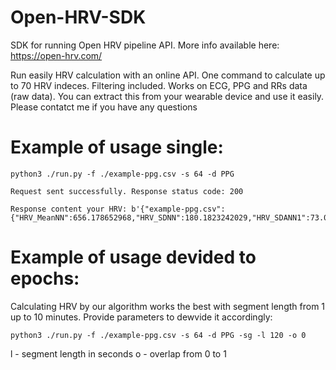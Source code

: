 # Open-HRV-SDK
SDK for running Open HRV pipeline API. More info available here: https://open-hrv.com/

Run easily HRV calculation with an online API. One command to calculate up to 70 HRV indeces. Filtering included. Works on ECG, PPG and RRs data (raw data). You can extract this from your wearable device and use it easily. Please contatct me if you have any questions


# Example of usage single:
`python3 ./run.py -f ./example-ppg.csv -s 64 -d PPG`

`Request sent successfully. Response status code: 200`

```
Response content your HRV: b'{"example-ppg.csv":{"HRV_MeanNN":656.178652968,"HRV_SDNN":180.1823242029,"HRV_SDANN1":73.0594521936,"HRV_SDNNI1":168.8821842367,"HRV_SDANN2":null,"HRV_SDNNI2":null,"HRV_SDANN5":null,"HRV_SDNNI5":null,"HRV_RMSSD":156.6231956244,"HRV_SDSD":156.8025062997,"HRV_CVNN":0.2745933952,"HRV_CVSD":0.2386898673,"HRV_MedianNN":593.75,"HRV_MadNN":127.4109375,"HRV_MCVNN":0.2145868421,"HRV_IQRNN":230.46875,"HRV_Prc20NN":515.625,"HRV_Prc80NN":812.5,"HRV_pNN50":43.6073059361,"HRV_pNN20":56.8493150685,"HRV_MinNN":390.625,"HRV_MaxNN":1421.875,"HRV_HTI":9.5217391304,"HRV_TINN":140.625,"HRV_ULF":null,"HRV_VLF":0.0088463246,"HRV_LF":0.0260194444,"HRV_HF":0.027656986,"HRV_VHF":0.0024426922,"HRV_LFHF":0.9407910294,"HRV_LFn":0.4005120486,"HRV_HFn":0.4257183966,"HRV_LnHF":-3.5878769239,"HRV_SD1":110.8761155115,"HRV_SD2":229.7182872413,"HRV_SD1SD2":0.4826612493,"HRV_S":80017.2173621069,"HRV_CSI":2.0718464584,"HRV_CVI":5.6101535545,"HRV_CSI_Modified":1903.7640793818,"HRV_PIP":0.7146118721,"HRV_IALS":0.7233333333,"HRV_PSS":0.8986175115,"HRV_PAS":0.3260869565,"HRV_GI":50.1309390198,"HRV_SI":50.0348187499,"HRV_AI":50.2693240302,"HRV_PI":50.3333333333,"HRV_C1d":0.5278644469,"HRV_C1a":0.4721355531,"HRV_SD1d":80.5563467839,"HRV_SD1a":76.1854275905,"HRV_C2d":0.494011967,"HRV_C2a":0.505988033,"HRV_SD2d":161.4597606229,"HRV_SD2a":163.4051320879,"HRV_Cd":0.5004082343,"HRV_Ca":0.4995917657,"HRV_SDNNd":127.5903195928,"HRV_SDNNa":127.4861886045,"HRV_DFA_alpha1":1.0574809869,"HRV_MFDFA_alpha1_Width":1.2246957015,"HRV_MFDFA_alpha1_Peak":1.5515143009,"HRV_MFDFA_alpha1_Mean":1.3365925394,"HRV_MFDFA_alpha1_Max":0.867253373,"HRV_MFDFA_alpha1_Delta":0.647927785,"HRV_MFDFA_alpha1_Asymmetry":-0.6754899288,"HRV_MFDFA_alpha1_Fluctuation":0.0034665083,"HRV_MFDFA_alpha1_Increment":0.1921232393,"HRV_DFA_alpha2":0.719704089,"HRV_MFDFA_alpha2_Width":0.8443627937,"HRV_MFDFA_alpha2_Peak":0.8917397692,"HRV_MFDFA_alpha2_Mean":1.0094363032,"HRV_MFDFA_alpha2_Max":0.4600495964,"HRV_MFDFA_alpha2_Delta":-0.2295807886,"HRV_MFDFA_alpha2_Asymmetry":-0.3606090475,"HRV_MFDFA_alpha2_Fluctuation":0.0006411526,"HRV_MFDFA_alpha2_Increment":0.0656222245,"HRV_ApEn":1.0083295601,"HRV_SampEn":0.836082173,"HRV_ShanEn":5.0416643487,"HRV_FuzzyEn":0.9960690802,"HRV_MSEn":1.2449754405,"HRV_CMSEn":1.3337186036,"HRV_RCMSEn":1.5528316557,"HRV_CD":1.3317588804,"HRV_HFD":1.7861059451,"HRV_KFD":2.7915718048,"HRV_LZC":0.7212153748}}'
```
# Example of usage devided to epochs:
Calculating HRV by our algorithm works the best with segment length from 1 up to 10 minutes. Provide parameters to dewvide it accordingly:

`python3 ./run.py -f ./example-ppg.csv -s 64 -d PPG -sg -l 120 -o 0`

l - segment length in seconds
o - overlap from 0 to 1
